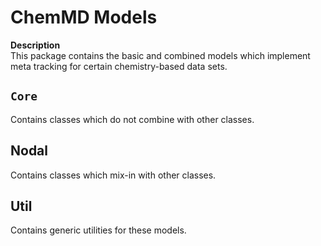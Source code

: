 ChemMD Models
=============

**Description**  
This package contains the basic and combined models which
implement meta tracking for certain chemistry-based data sets.

`Core`
------

Contains classes which do not combine with other classes.


Nodal
-----

Contains classes which mix-in with other classes.

Util
----

Contains generic utilities for these models.
